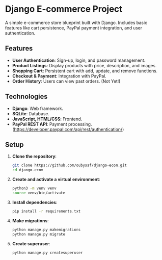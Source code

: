# Django E-commerce Project

A simple e-commerce store blueprint built with Django. Includes basic features like cart persistence, PayPal payment integration, and user authentication.

## Features

- **User Authentication**: Sign-up, login, and password management.
- **Product Listings**: Display products with price, description, and images.
- **Shopping Cart**: Persistent cart with add, update, and remove functions.
- **Checkout & Payment**: Integration with PayPal.
- **Order History**: Users can view past orders. (Not Yet!)

## Technologies

- **Django**: Web framework.
- **SQLite**: Database.
- **JavaScript, HTML/CSS**: Frontend.
- **PayPal REST API**: Payment processing. (https://developer.paypal.com/api/rest/authentication/)

## Setup

1. **Clone the repository**:
   ```bash
   git clone https://github.com/oubyssf/django-ecom.git
   cd django-ecom
2. **Create and activate a virtual environment**:
    ```bash
    python3 -m venv venv
    source venv/bin/activate
3. **Install dependencies**:
    ```bash
    pip install -r requirements.txt
4. **Make migrations**:
    ```bash
    python manage.py makemigrations
    python manage.py migrate
5. **Create superuser**:
    ```bash
    python manage.py createsuperuser
